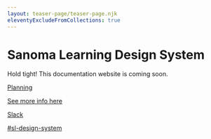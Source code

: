 ```yaml
---
layout: teaser-page/teaser-page.njk
eleventyExcludeFromCollections: true
---
```


<div class="ds-teaser__wrapper">
<h1>Sanoma Learning Design System</h1>

Hold tight! This documentation website is coming soon.

<div class="ds-teaser__card-wrapper">
<a href="https://github.com/orgs/sanomalearning/projects/2" target="_blank" class="ds-teaser__card">
<div class="ds-teaser__card-text">
  <p class="ds-teaser__card-text-heading">Planning</p>
See more info here
</div>
<div class="ds-teaser__card-icon ds-teaser__card-icon--github">
</div>
</a>

<a href="https://sanoma.slack.com/archives/C03SA9HUUA3" class="ds-teaser__card">
<div class="ds-teaser__card-text">
  <p class="ds-teaser__card-text-heading">Slack</p>
#sl-design-system
</div>
<div class="ds-teaser__card-icon ds-teaser__card-icon--slack">
</div>
</a>
</div>
</div>